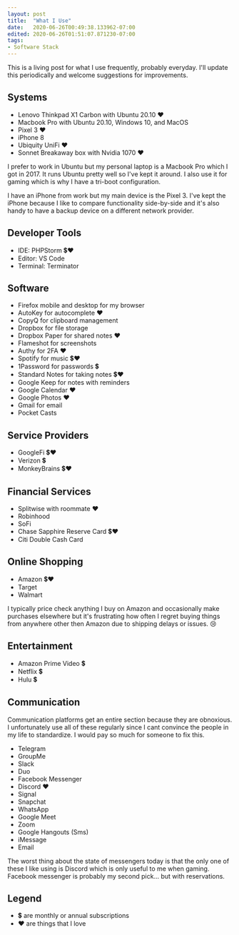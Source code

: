 ```yaml
---
layout: post
title:  "What I Use"
date:   2020-06-26T00:49:38.133962-07:00
edited: 2020-06-26T01:51:07.871230-07:00
tags:
- Software Stack
---
```


This is a living post for what I use frequently, probably everyday. I'll update this periodically and welcome suggestions for improvements.

## Systems
* Lenovo Thinkpad X1 Carbon with Ubuntu 20.10 ❤️
* Macbook Pro with Ubuntu 20.10, Windows 10, and MacOS
* Pixel 3 ❤️
* iPhone 8
* Ubiquity UniFi ❤️
* Sonnet Breakaway box with Nvidia 1070 ❤️

I prefer to work in Ubuntu but my personal laptop is a Macbook Pro which I got in 2017. It runs Ubuntu pretty well so I've kept it around. I also use it for gaming which is why I have a tri-boot configuration.

I have an iPhone from work but my main device is the Pixel 3. I've kept the iPhone because I like to compare functionality side-by-side and it's also handy to have a backup device on a different network provider.

## Developer Tools
* IDE: PHPStorm 💲❤️
* Editor: VS Code
* Terminal: Terminator

## Software
* Firefox mobile and desktop for my browser
* AutoKey for autocomplete ❤️
* CopyQ for clipboard management
* Dropbox for file storage
* Dropbox Paper for shared notes ❤️
* Flameshot for screenshots
* Authy for 2FA ❤️
* Spotify for music 💲❤️
* 1Password for passwords 💲
* Standard Notes for taking notes 💲❤️
* Google Keep for notes with reminders
* Google Calendar ❤️
* Google Photos ❤️
* Gmail for email
* Pocket Casts

## Service Providers
* GoogleFi 💲❤️
* Verizon 💲
* MonkeyBrains 💲❤️

## Financial Services
* Splitwise with roommate ❤️
* Robinhood
* SoFi
* Chase Sapphire Reserve Card 💲❤️
* Citi Double Cash Card

## Online Shopping
* Amazon 💲❤️
* Target
* Walmart

I typically price check anything I buy on Amazon and occasionally make purchases elsewhere but it's frustrating how often I regret buying things from anywhere other then Amazon due to shipping delays or issues. 😢

## Entertainment
* Amazon Prime Video 💲
* Netflix 💲
* Hulu 💲

## Communication
Communication platforms get an entire section because they are obnoxious. I unfortunately use all of these regularly since I cant convince the people in my life to standardize. I would pay so much for someone to fix this.

* Telegram
* GroupMe
* Slack
* Duo
* Facebook Messenger
* Discord ❤️
* Signal
* Snapchat
* WhatsApp
* Google Meet
* Zoom
* Google Hangouts (Sms)
* iMessage
* Email

The worst thing about the state of messengers today is that the only one of these I like using is Discord which is only useful to me when gaming. Facebook messenger is probably my second pick... but with reservations.

## Legend

* 💲 are monthly or annual subscriptions
* ❤️ are things that I love